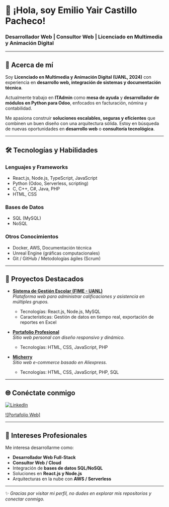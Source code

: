 # 👋 ¡Hola, soy Emilio Yair Castillo Pacheco!  
### Desarrollador Web | Consultor Web | Licenciado en Multimedia y Animación Digital  

---

## 📌 Acerca de mí  

Soy **Licenciado en Multimedia y Animación Digital (UANL, 2024)** con experiencia en **desarrollo web, integración de sistemas y documentación técnica**.  

Actualmente trabajo en **ITAdmin** como **mesa de ayuda** y **desarrollador de módulos en Python para Odoo**, enfocados en facturación, nómina y contabilidad.  

Me apasiona construir **soluciones escalables, seguras y eficientes** que combinen un buen diseño con una arquitectura sólida. Estoy en búsqueda de nuevas oportunidades en **desarrollo web** o **consultoría tecnológica**.  

---

## 🛠️ Tecnologías y Habilidades  

### **Lenguajes y Frameworks**  
- React.js, Node.js, TypeScript, JavaScript  
- Python (Odoo, Serverless, scripting)  
- C, C++, C#, Java, PHP  
- HTML, CSS  

### **Bases de Datos**  
- SQL (MySQL)  
- NoSQL  

### **Otros Conocimientos**  
- Docker, AWS, Documentación técnica  
- Unreal Engine (gráficas computacionales)  
- Git / GitHub / Metodologías ágiles (Scrum)  

---

## 🌟 Proyectos Destacados  

- [**Sistema de Gestión Escolar (FIME - UANL)**](https://github.com/FujimaruR/EncuestasFime_YairCastillo)  
  _Plataforma web para administrar calificaciones y asistencia en múltiples grupos._  
  - Tecnologías: React.js, Node.js, MySQL  
  - Características: Gestión de datos en tiempo real, exportación de reportes en Excel  

- [**Portafolio Profesional**](https://github.com/FujimaruR/About_Me)  
  _Sitio web personal con diseño responsivo y dinámico._  
  - Tecnologías: HTML, CSS, JavaScript, PHP  

- [**Micherry**](https://github.com/FujimaruR/PWCI)  
  _Sitio web e-commerce basado en Aliexpress._  
  - Tecnologías: HTML, CSS, JavaScript, PHP, SQL  

---

## 🌐 Conéctate conmigo  

[![LinkedIn](https://img.shields.io/badge/-LinkedIn-0077B5?style=flat&logo=linkedin&logoColor=white)](www.linkedin.com/in/emilio-yair-castillo-pacheco-ba146227a)  

[![Portafolio Web]](https://about-me-u9m4.vercel.app/)  

---

## 🎯 Intereses Profesionales  

Me interesa desarrollarme como:  
- **Desarrollador Web Full-Stack**  
- **Consultor Web / Cloud**  
- Integración de **bases de datos SQL/NoSQL**  
- Soluciones en **React.js y Node.js**  
- Arquitecturas en la nube con **AWS / Serverless**  

---

✨ *Gracias por visitar mi perfil, no dudes en explorar mis repositorios y conectar conmigo.*  
